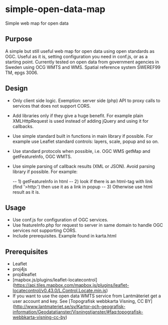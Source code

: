 # simple-open-data-map
Simple web map for open data
## Purpose
A simple but still useful web map for open data using open standards as OGC. Useful as it is, setting configuration you need in conf.js, or as a starting point. 
Currently tested on open data from government agencies in Sweden using OCG WMTS and WMS. Spatial reference system SWEREF99 TM, epgs 3006.
## Design
- Only client side logic. Exemption: server side (php) API to proxy calls to services that does not support CORS.
- Add libraries only if they give a huge benefit. For example plain XMLHttpRequest is used instead of adding jQuery and using it for callbacks.
- Use simple standard built in functions in main library if possible. For example use Leaflet standard controls: layers, scale, popup and so on.
- Use standard protocols when possible, i.e. OGC WMS getMap and getFeatureInfo, OGC WMTS.
- Use simple parsing of callback results (XML or JSON). Avoid parsing library if possible. For example: 

  -- 1)  getFeatureInfo in html 
  -- 2) look if there is an html-tag with link (find '>http:') then use it as a link in popup
  -- 3) Otherwise use html result as it is.

## Usage
- Use conf.js for configuration of OGC services.
- Use featureInfo.php for request to server in same domain to handle OGC services not supporting CORS.
- Include prerequisites. Example found in karta.html

## Prerequisites
- Leaflet
- proj4js
- proj4leaflet
- [mapbox.js/plugins/leaflet-locatecontrol] (https://api.tiles.mapbox.com/mapbox.js/plugins/leaflet-locatecontrol/v0.43.0/L.Control.Locate.min.js)
- If you want to use the open data WMTS service from Lantmäteriet get a user account and key. See [Topografisk webbkarta Visning, CC BY] (http://www.lantmateriet.se/sv/Kartor-och-geografisk-information/Geodatatjanster/Visningstjanster/#faq:topografisk-webbkarta-visning-cc-by) 
